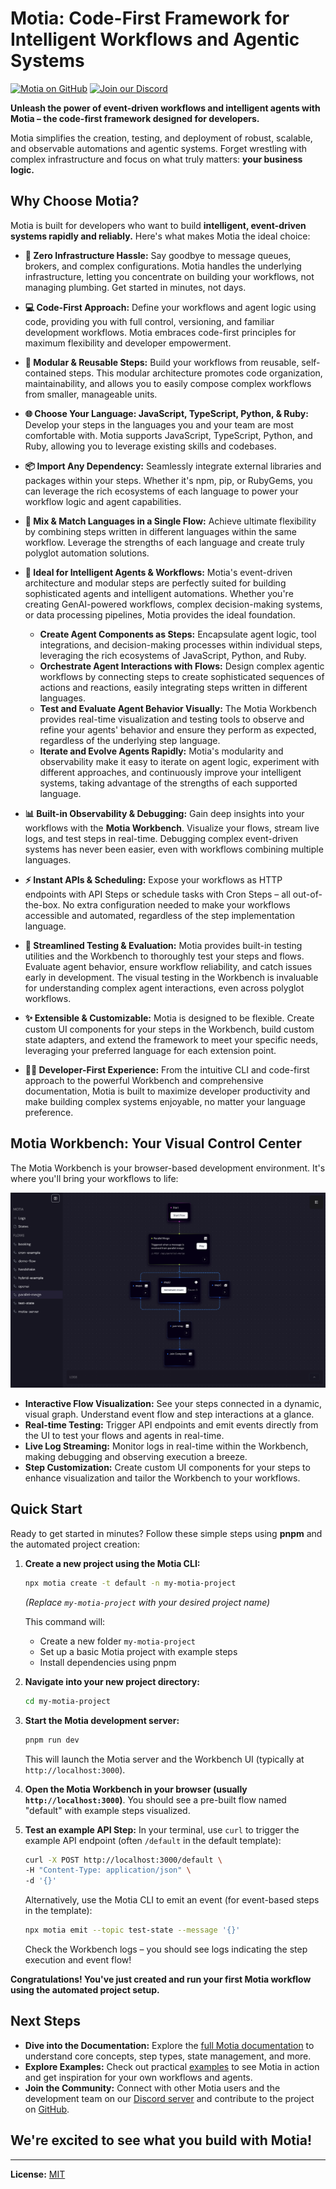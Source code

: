 # Motia: Code-First Framework for Intelligent Workflows and Agentic Systems

[![Motia on GitHub](https://img.shields.io/github/stars/MotiaDev/motia?style=social)](https://github.com/MotiaDev/motia) [![Join our Discord](https://img.shields.io/discord/1322278831184281721?label=Discord&logo=discord&logoColor=white)](https://discord.gg/nJFfsH5d6v)

**Unleash the power of event-driven workflows and intelligent agents with Motia – the code-first framework designed for developers.**

Motia simplifies the creation, testing, and deployment of robust, scalable, and observable automations and agentic systems. Forget wrestling with complex infrastructure and focus on what truly matters: **your business logic.**

## Why Choose Motia?

Motia is built for developers who want to build **intelligent, event-driven systems rapidly and reliably.** Here's what makes Motia the ideal choice:

*   **🚀 Zero Infrastructure Hassle:** Say goodbye to message queues, brokers, and complex configurations. Motia handles the underlying infrastructure, letting you concentrate on building your workflows, not managing plumbing. Get started in minutes, not days.

*   **💻 Code-First Approach:** Define your workflows and agent logic using code, providing you with full control, versioning, and familiar development workflows. Motia embraces code-first principles for maximum flexibility and developer empowerment.

*   **🧩 Modular & Reusable Steps:** Build your workflows from reusable, self-contained steps. This modular architecture promotes code organization, maintainability, and allows you to easily compose complex workflows from smaller, manageable units.

*   **🌐 Choose Your Language: JavaScript, TypeScript, Python, & Ruby:** Develop your steps in the languages you and your team are most comfortable with. Motia supports JavaScript, TypeScript, Python, and Ruby, allowing you to leverage existing skills and codebases.

*   **📦 Import Any Dependency:**  Seamlessly integrate external libraries and packages within your steps.  Whether it's npm, pip, or RubyGems, you can leverage the rich ecosystems of each language to power your workflow logic and agent capabilities.

*   **🔀 Mix & Match Languages in a Single Flow:**  Achieve ultimate flexibility by combining steps written in different languages within the same workflow. Leverage the strengths of each language and create truly polyglot automation solutions.

*   **🧠 Ideal for Intelligent Agents & Workflows:** Motia's event-driven architecture and modular steps are perfectly suited for building sophisticated agents and intelligent automations.  Whether you're creating GenAI-powered workflows, complex decision-making systems, or data processing pipelines, Motia provides the ideal foundation.

    *   **Create Agent Components as Steps:**  Encapsulate agent logic, tool integrations, and decision-making processes within individual steps, leveraging the rich ecosystems of JavaScript, Python, and Ruby.
    *   **Orchestrate Agent Interactions with Flows:**  Design complex agentic workflows by connecting steps to create sophisticated sequences of actions and reactions, easily integrating steps written in different languages.
    *   **Test and Evaluate Agent Behavior Visually:**  The Motia Workbench provides real-time visualization and testing tools to observe and refine your agents' behavior and ensure they perform as expected, regardless of the underlying step language.
    *   **Iterate and Evolve Agents Rapidly:** Motia's modularity and observability make it easy to iterate on agent logic, experiment with different approaches, and continuously improve your intelligent systems, taking advantage of the strengths of each supported language.

*   **📊 Built-in Observability & Debugging:**  Gain deep insights into your workflows with the **Motia Workbench**. Visualize your flows, stream live logs, and test steps in real-time. Debugging complex event-driven systems has never been easier, even with workflows combining multiple languages.

*   **⚡️ Instant APIs & Scheduling:** Expose your workflows as HTTP endpoints with API Steps or schedule tasks with Cron Steps – all out-of-the-box. No extra configuration needed to make your workflows accessible and automated, regardless of the step implementation language.

*   **🧪 Streamlined Testing & Evaluation:** Motia provides built-in testing utilities and the Workbench to thoroughly test your steps and flows.  Evaluate agent behavior, ensure workflow reliability, and catch issues early in development.  The visual testing in the Workbench is invaluable for understanding complex agent interactions, even across polyglot workflows.

*   **✨ Extensible & Customizable:** Motia is designed to be flexible. Create custom UI components for your steps in the Workbench, build custom state adapters, and extend the framework to meet your specific needs, leveraging your preferred language for each extension point.

*   **🧑‍💻 Developer-First Experience:**  From the intuitive CLI and code-first approach to the powerful Workbench and comprehensive documentation, Motia is built to maximize developer productivity and make building complex systems enjoyable, no matter your language preference.

## Motia Workbench: Your Visual Control Center

The Motia Workbench is your browser-based development environment. It's where you'll bring your workflows to life:

![Motia Workbench Interface](./assets/workbench-example.png)

*   **Interactive Flow Visualization:** See your steps connected in a dynamic, visual graph. Understand event flow and step interactions at a glance.
*   **Real-time Testing:** Trigger API endpoints and emit events directly from the UI to test your flows and agents in real-time.
*   **Live Log Streaming:**  Monitor logs in real-time within the Workbench, making debugging and observing execution a breeze.
*   **Step Customization:**  Create custom UI components for your steps to enhance visualization and tailor the Workbench to your workflows.

## Quick Start

Ready to get started in minutes? Follow these simple steps using **pnpm** and the automated project creation:

1.  **Create a new project using the Motia CLI:**

    ```bash
    npx motia create -t default -n my-motia-project
    ```
    *(Replace `my-motia-project` with your desired project name)*

    This command will:
    * Create a new folder `my-motia-project`
    * Set up a basic Motia project with example steps
    * Install dependencies using pnpm

2.  **Navigate into your new project directory:**

    ```bash
    cd my-motia-project
    ```

3.  **Start the Motia development server:**

    ```bash
    pnpm run dev
    ```

    This will launch the Motia server and the Workbench UI (typically at `http://localhost:3000`).

4.  **Open the Motia Workbench in your browser (usually `http://localhost:3000`)**. You should see a pre-built flow named "default" with example steps visualized.

5.  **Test an example API Step:** In your terminal, use `curl` to trigger the example API endpoint (often `/default` in the default template):

    ```bash
    curl -X POST http://localhost:3000/default \
    -H "Content-Type: application/json" \
    -d '{}'
    ```

    Alternatively, use the Motia CLI to emit an event (for event-based steps in the template):

    ```bash
    npx motia emit --topic test-state --message '{}'
    ```

    Check the Workbench logs – you should see logs indicating the step execution and event flow!

**Congratulations! You've just created and run your first Motia workflow using the automated project setup.**

## Next Steps

*   **Dive into the Documentation:** Explore the [full Motia documentation](https://motia.dev/docs) to understand core concepts, step types, state management, and more.
*   **Explore Examples:** Check out practical [examples](https://motia.dev/docs/real-world-use-cases) to see Motia in action and get inspiration for your own workflows and agents.
*   **Join the Community:** Connect with other Motia users and the development team on our [Discord server](https://discord.gg/nJFfsH5d6v) and contribute to the project on [GitHub](https://github.com/MotiaDev/motia).

## We're excited to see what you build with Motia!

---

**License:** [MIT](LICENSE)
